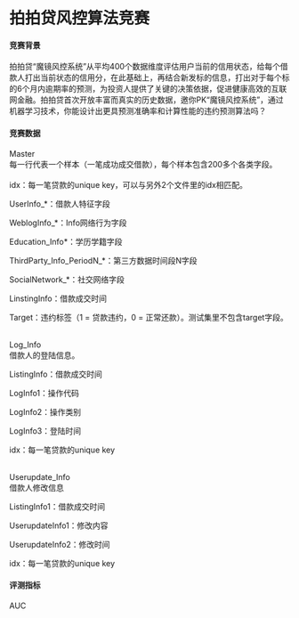 # 拍拍贷风控算法竞赛 <br>

#### 竞赛背景 <br>
拍拍贷“魔镜风控系统”从平均400个数据维度评估用户当前的信用状态，给每个借款人打出当前状态的信用分，在此基础上，再结合新发标的信息，打出对于每个标的6个月内逾期率的预测，为投资人提供了关键的决策依据，促进健康高效的互联网金融。拍拍贷首次开放丰富而真实的历史数据，邀你PK“魔镜风控系统”，通过机器学习技术，你能设计出更具预测准确率和计算性能的违约预测算法吗？<br>

#### 竞赛数据 <br>
Master<br>
每一行代表一个样本（一笔成功成交借款），每个样本包含200多个各类字段。<br>
<br>
idx：每一笔贷款的unique key，可以与另外2个文件里的idx相匹配。<br>

UserInfo_*：借款人特征字段<br>

WeblogInfo_*：Info网络行为字段<br>

Education_Info*：学历学籍字段<br>

ThirdParty_Info_PeriodN_*：第三方数据时间段N字段<br>

SocialNetwork_*：社交网络字段<br>

LinstingInfo：借款成交时间<br>

Target：违约标签（1 = 贷款违约，0 = 正常还款）。测试集里不包含target字段。<br>

 
<br>
Log_Info<br>
借款人的登陆信息。<br>

ListingInfo：借款成交时间<br>

LogInfo1：操作代码<br>

LogInfo2：操作类别<br>

LogInfo3：登陆时间<br>

idx：每一笔贷款的unique key<br>

 
<br>
Userupdate_Info<br>
借款人修改信息<br>

ListingInfo1：借款成交时间<br>

UserupdateInfo1：修改内容<br>

UserupdateInfo2：修改时间<br>

idx：每一笔贷款的unique key<br>

#### 评测指标 <br>
AUC<br>
